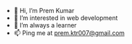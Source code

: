 - 👋 Hi, I’m Prem Kumar
- 👀 I’m interested in web development
- 🌱 I’m always a learner
- 📫 Ping me at prem.ktr007@gmail.com

<!---
premktr007/premktr007 is a ✨ special ✨ repository because its `README.md` (this file) appears on your GitHub profile.
You can click the Preview link to take a look at your changes.
--->
